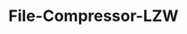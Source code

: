---
title: File-Compressor-LZW

type: landing

sections:
  - block: markdown
    content:
      title: File-Compressor-LZW
      subtitle: 'Lucas Momede Barreto Rezende, Luiza Sodré Salgado'
      text: >
        <p>Este projeto apresenta a implementação de um compressor de dados baseado no algoritmo LZW (Lempel–Ziv–Welch), sendo capaz de comprimir e descomprimir arquivos através da eliminação de duplicatas, proporcionando uma representação mais compacta do dado original. Para tratar o conceito de duplicatas em um arquivo, também foi usada a estrutura de dados Trie Compacta, a fim de ser usada como dicionário no LZW.

  - block: features3
    content:
      items:
        - name: LZW
          description: LZW (Lempel-Ziv-Welch) é um algoritmo de compressão de dados baseado na leitura e no armazenamento dos padrões de uma sequência.
          icon: compress
          icon_pack: custom
        - name: Trie Compacta
          description: Tries compactas são estruturas que reduzem o número de nós, unindo aqueles que tem prefixos em comum.
          icon: code
          icon_pack: custom
  
  - block: markdown
    content:
      title: Introdução
      text: >
        <p>Para entender melhor a problemática, é importante levar em consideração a relevância de se comprimir um arquivo e qual tipo de compressão usar (Lossless ou Lossy). Sabemos que tanto o armazenamento quanto o tempo são recursos limitados, o que impulsiona a busca por algoritmos mais eficientes para resolver problema. Já para o armazenamento, as técnicas de compressão de dados se tornam essenciais , pois a compressão oferece uma solução eficaz para otimizar o uso do espaço de armazenamento. Nesse sentido, há dois tipos principais de compressão, Lossless e Lossy, a primeira permite que nenhuma informação seja perdida durante o processo, enquanto a segunda remove informação de fato (se considerada desnecessária).<p>
        <br><hr>

  - block: markdown
    content:
      title: Trie Compacta
      text: >
        <p>A implementação da compressão e descompressão de arquivos fez uso da estrutura de dados Compact Trie como um dicionário. A trie foi escolhida por sua capacidade eficiente de armazenar e acessar sequências de símbolos lidas no arquivo, permitindo uma rápida identificação de padrões já encontrados através do método de busca (search). Na implementação, cada nó da trie é representado pela classe Node, que contém uma chave (ou conteúdo), uma marcação indicando se o nó representa o final de uma palavra (campo isEndOfWord), um código associado ao nó (para realizar a substituição durante a compressão) e uma coleção de nós filhos.

  - block: image-gallery
    custom_id: 'minha-galeria'
    content:
      images:
        - filename: node.png

  - block: markdown
    content:
      title:
      text: >
        <p>Em relação a Trie Compacta em si, ela foi implementada utilizando 3 métodos principais: insert, search e cpl. Esses métodos unidos foram responsáveis por, respectivamente, inserir palavras (sequências de bytes) associadas a códigos, realizar buscas para encontrar o código de uma palavra ou prefixo, e calcular o tamanho do prefixo comum entre duas palavras. Além desses, também foram implementados métodos para remover sequências e imprimir a Trie de forma a apresentar melhor a construção dessa estrutura.<hr>

  - block: markdown
    content:
      title: LZW
      text: >
        <p>No contexto desse projeto, o LZW foi o algoritmo de compressão Lossless utilizado. Ele é usado principalmente em arquivos TIFF, GIF, .txt e PDF. A compressão ocorre pelo fato que o LZW é capaz de agrupar símbolos lidos em string e transformá-los em códigos. Cada uma dessas sequências lidas é adicionada ao dicionário i.e a medida que o arquivo é lido, o algoritmo busca no dicionário para substituir sequências repetidas por seus códigos, comprimindo assim os dados. O dicionário inicial é preenchido com os 256 símbolos ASCII e é atualizado conforme novas sequências são encontradas.
        
        
        O LZW tem métodos para compressão (compress), que cria o arquivo comprimido, e descompressão (decompress), que reverte o processo e recupera o arquivo original. Ambos os métodos utilizam um dicionário (ou trie compacta) para mapear sequências de bytes a códigos. O código também permite compressão e descompressão de arquivos com bits não fixos, onde o tamanho dos códigos no dicionário pode crescer até um limite máximo estipulado pelo usuário.
        <br><hr>

  - block: markdown
    content:
      title: Testes práticos
      text: >
        <p>Para validar alguns conceitos do algoritmo, foram feitos alguns testes em imagens .bmp e arquivos .txt e .csv. Todos os arquivos usados para teste estão disponíveis na pasta 'inputs'. Abaixo estão disponíveis alguns casos de teste:
        <br>

  - block: image-gallery
    custom_id: 'minha-galeria'
    content:
      images:
        - filename: analise1.png

  - block: image-gallery
    custom_id: 'minha-galeria'
    content:
      images:
        - filename: analise2.png

  - block: markdown
    content:
      text: >
        <p>Alguns insights importantes que podem ser extraídos dos casos de teste no contexto do algoritmo LZW são: quanto maior a repetição de padrões ou sequências no arquivo, maior tende a ser a eficiência na taxa de compressão. Isso é especialmente evidente nos testes 1 (.bmp) e 5 (.txt), que apresentam padrões repetitivos extensos, permitindo que o dicionário do LZW seja preenchido de forma mais eficiente. Por outro lado, em arquivos mais complexos, que possuem menor repetição, a compressão é reduzida, já que o algoritmo encontra menos oportunidades de reutilizar sequências previamente armazenadas no dicionário.
        <br>

  - block: markdown
    content:
      title: Como utilizar o programa
      text: >
        <p>É possível utilizar tanto o compressor quanto o descompressor baseado no algoritmo LZW, sendo possível usar o número de bits dinâmico ou fixo. Para usá-lo, basta executar o script main.py no terminal, passando o caminho para o arquivo de entrada como argumento. O parâmetro --max_bits permite definir o número máximo de bits para o dicionário (o valor padrão é 12). Ademais, é necessário que o max_bits seja no mínimo 9 para funcionar corretamente.<p>

    design:
      slide_height: ''
      is_fullscreen: true
      loop: false
      interval: 2000
---